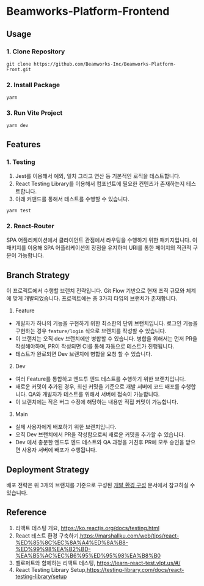 # Beamworks-Platform-Frontend

## Usage
### 1. Clone Repository
```shell 
git clone https://github.com/Beamworks-Inc/Beamworks-Platform-Front.git
```
### 2. Install Package
```shell
yarn 
```
### 3. Run Vite Project
```shell
yarn dev
```

## Features
### 1. Testing
 1. Jest를 이용해서 예외, 일치 그리고 연산 등 기본적인 로직을 테스트합니다.
 2. React Testing Library를 이용해서 컴포넌트에 필요한 컨텐츠가 존재하는지 테스트합니다.
 3. 아래 커맨드를 통해서 테스트를 수행할 수 있습니다.
 ```shell
 yarn test
 ```
### 2. React-Router
SPA 어플리케이션에서 클라이언트 관점에서 라우팅을 수행하기 위한 패키지입니다. 이 패키지를 이용해 SPA 어플리케이션의 장점을 유지하며 URI를 통한 페이지의 직관적 구분이 가능합니다. 

## Branch Strategy
이 프로젝트에서 수행할 브랜치 전략입니다. Git Flow 기반으로 현재 조직 규모와 체계에  맞게 개발되었습니다. 프로젝트에는 총 3가지 타입의 브랜치가 존재합니다.
1. Feature 
- 개발자가 하나의 기능을 구현하기 위한 최소한의 단위 브랜치입니다. 로그인 기능을 구현하는 경우 ```feature/login``` 식으로 브랜치를 작성할 수 있습니다. 
- 이 브랜치는 오직 dev 브랜치에만 병합할 수 있습니다. 병합을 위해서는 먼저 PR을 작성해야하며, PR이 작성되면 CI를 통해 자동으로 테스트가 진행됩니다. 
- 테스트가 완료되면 Dev 브랜치에 병합을 요청 할 수 있습니다.
2. Dev 
- 여러 Feature를 통합하고 엔드투 엔드 테스트를 수행하기 위한 브랜치입니다.  
- 새로운 커밋이 추가된 경우, 최신 커밋을 기준으로 개발 서버에 코드 배포를 수행합니다. QA와 개발자가 테스트를 위해서 서버에 접속이 가능합니다.
- 이 브랜치에는 작은 버그 수정에 해당하는 내용만 직접 커밋이 가능합니다. 
3. Main
- 실제 사용자에게 배포하기 위한 브랜치입니다.
- 오직 Dev 브랜치에서 PR을 작성함으로써 새로운 커밋을 추가할 수 있습니다.
- Dev 에서 충분한 엔드투 엔드 테스트와 QA 과정을 거친후 PR에 모두 승인을 받으면 사용자 서버에 배포가 수행됩니다.

## Deployment Strategy
배포 전략은 위 3개의 브랜치를 기준으로 구성된 [개발 환경 구성](https://beamworks.atlassian.net/wiki/spaces/BP/pages/88638431) 문서에서 참고하실 수 있습니다. 
## Reference
1. 리액트 테스팅 개요, https://ko.reactjs.org/docs/testing.html
2. React 테스트 환경 구축하기,https://marshallku.com/web/tips/react-%ED%85%8C%EC%8A%A4%ED%8A%B8-%ED%99%98%EA%B2%BD-%EA%B5%AC%EC%B6%95%ED%95%98%EA%B8%B0
3. 벨로퍼트와 함께하는 리액트 테스팅, https://learn-react-test.vlpt.us/#/
4. React Testing Library Setup,https://testing-library.com/docs/react-testing-library/setup